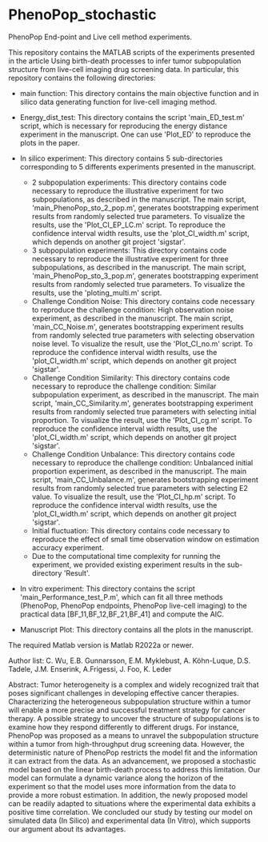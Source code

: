 # PhenoPop_stochastic

PhenoPop End-point and Live cell method experiments.

This repository contains the MATLAB scripts of the experiments presented in the article Using birth-death processes to infer tumor subpopulation structure from live-cell imaging drug screening data. In particular, this repository contains the following directories:
* main function: This directory contains the main objective function and in silico data generating function for live-cell imaging method.
* Energy_dist_test: This directory contains the script 'main_ED_test.m' script, which is necessary for reproducing the energy distance experiment in the manuscript. One can use 'Plot_ED' to reproduce the plots in the paper.
* In silico experiment: This directory contains 5 sub-directories corresponding to 5 differents experiments presented in the manuscript.
    
    * 2 subpopulation experiments: This directory contains code necessary to reproduce the illustrative experiment for two subpopulations, as described in the manuscript. The main script, 'main_PhenoPop_sto_2_pop.m', generates bootstrapping experiment results from randomly selected true parameters. To visualize the results, use the 'Plot_CI_EP_LC.m' script. To reproduce the confidence interval width results, use the 'plot_CI_width.m' script, which depends on another git project 'sigstar'. 
    * 3 subpopulation experiments: This directory contains code necessary to reproduce the illustrative experiment for three subpopulations, as described in the manuscript. The main script, 'main_PhenoPop_sto_3_pop.m', generates bootstrapping experiment results from randomly selected true parameters. To visualize the results, use the 'ploting_multi.m' script.
    * Challenge Condition Noise: This directory contains code necessary to reproduce the challenge condition: High observation noise experiment, as described in the manuscript. The main script, 'main_CC_Noise.m', generates bootstrapping experiment results from randomly selected true parameters with selecting observation noise level. To visualize the result, use the 'Plot_CI_no.m' script. To reproduce the confidence interval width results, use the 'plot_CI_width.m' script, which depends on another git project 'sigstar'. 
    * Challenge Condition Similarity: This directory contains code necessary to reproduce the challenge condition: Similar subpopulation experiment, as described in the manuscript. The main script, 'main_CC_Similarity.m', generates bootstrapping experiment results from randomly selected true parameters with selecting initial proportion. To visualize the result, use the 'Plot_CI_cg.m' script. To reproduce the confidence interval width results, use the 'plot_CI_width.m' script, which depends on another git project 'sigstar'.
    * Challenge Condition Unbalance: This directory contains code necessary to reproduce the challenge condition: Unbalanced initial proportion experiment, as described in the manuscript. The main script, 'main_CC_Unbalance.m', generates bootstrapping experiment results from randomly selected true parameters with selecting E2 value. To visualize the result, use the 'Plot_CI_hp.m' script. To reproduce the confidence interval width results, use the 'plot_CI_width.m' script, which depends on another git project 'sigstar'.
    * Initial fluctuation: This directory contains code necessary to reproduce the effect of small time observation window on estimation accuracy experiment.
    * Due to the computational time complexity for running the experiment, we provided existing experiment results in the sub-directory 'Result'. 

* In vitro experiment: This directory contains the script 'main_Performance_test_P.m', which can fit all three methods (PhenoPop, PhenoPop endpoints, PhenoPop live-cell imaging) to the practical data [BF_11,BF_12,BF_21,BF_41] and compute the AIC.
* Manuscript Plot: This directory contains all the plots in the manuscript. 

The required Matlab version is Matlab R2022a or newer.
 
 Author list: C. Wu, E.B. Gunnarsson, E.M. Myklebust, A. Köhn-Luque, D.S. Tadele, J.M. Enserink, A.Frigessi, J. Foo, K. Leder
 
 Abstract: Tumor heterogeneity is a complex and widely recognized trait that poses significant challenges in developing effective cancer therapies. Characterizing the heterogeneous subpopulation structure within a tumor will enable a more precise and successful treatment strategy for cancer therapy. A possible strategy to uncover the structure of subpopulations is to examine how they respond differently to different drugs. For instance, PhenoPop was proposed as a means to unravel the subpopulation structure within a tumor from high-throughput drug screening data. However, the deterministic nature of PhenoPop restricts the model fit and the information it can extract from the data. As an advancement, we proposed a stochastic model based on the linear birth-death process to address this limitation. Our model can formulate a dynamic variance along the horizon of the experiment so that the model uses more information from the data to provide a more robust estimation. In addition, the newly proposed model can be readily adapted to situations where the experimental data exhibits a positive time correlation. We concluded our study by testing our model on simulated data (In Silico) and experimental data (In Vitro), which supports our argument about its advantages.

